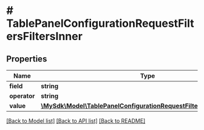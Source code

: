 # # TablePanelConfigurationRequestFiltersFiltersInner

## Properties

Name | Type | Description | Notes
------------ | ------------- | ------------- | -------------
**field** | **string** |  |
**operator** | **string** |  |
**value** | [**\MySdk\Model\TablePanelConfigurationRequestFiltersFiltersInnerValue**](TablePanelConfigurationRequestFiltersFiltersInnerValue.md) |  |

[[Back to Model list]](../../README.md#models) [[Back to API list]](../../README.md#endpoints) [[Back to README]](../../README.md)
